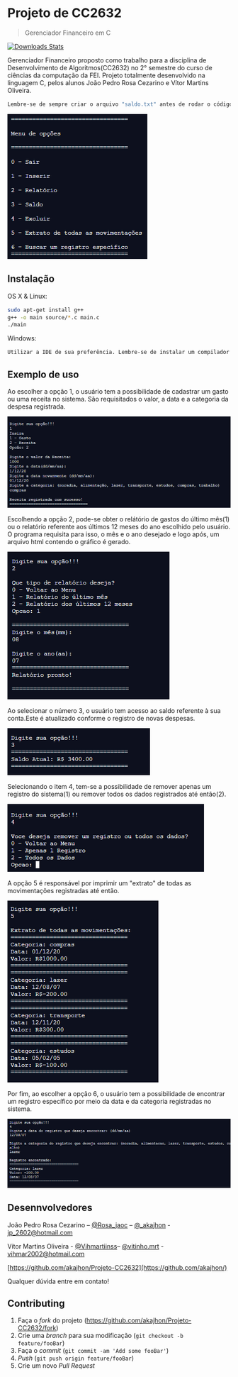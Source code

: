 # Projeto de CC2632 
> Gerenciador Financeiro em C

[![Downloads Stats][npm-downloads]][npm-url]

Gerenciador Financeiro proposto como trabalho para a disciplina de Desenvolvimento de Algoritmos(CC2632) no 2° semestre do curso de ciências da computação da FEI.
Projeto totalmente desenvolvido na linguagem C, pelos alunos João Pedro Rosa Cezarino e Vítor Martins Oliveira.

```sh
Lembre-se de sempre criar o arquivo "saldo.txt" antes de rodar o código principal!!!
```

![](./images/img1.png)

## Instalação

OS X & Linux:

```sh
sudo apt-get install g++
g++ -o main source/*.c main.c
./main
```

Windows:

```sh
Utilizar a IDE de sua preferência. Lembre-se de instalar um compilador da linguagem C( GCC, por exemplo)
```

## Exemplo de uso
Ao escolher a opção 1, o usuário tem a possibilidade de cadastrar um gasto ou uma receita no sistema. São requisitados o valor, a data e a categoria da despesa registrada.

![](./images/op1.png)

Escolhendo a opção 2, pode-se obter o relátório de gastos do último mês(1) ou o relatório referente aos últimos 12 meses do ano escolhido pelo usuário. O programa requisita para isso, o mês e o ano desejado e logo após, um arquivo html contendo o gráfico é gerado.

![](./images/op2.png)

Ao selecionar o número 3, o usuário tem acesso ao saldo referente à sua conta.Este é atualizado conforme o registro de novas despesas.

![](./images/op3.png)

Selecionando o item 4, tem-se a possibilidade de remover apenas um registro do sistema(1) ou remover todos os dados registrados até então(2).

![](./images/op4.png)

A opção 5 é responsável por imprimir um "extrato" de todas as movimentações registradas até então.

![](./images/op5.png)

Por fim, ao escolher a opção 6, o usuário tem a possibilidade de encontrar um registro específico por meio da data e da categoria registradas no sistema.

![](./images/op6.png)
## Desennvolvedores

João Pedro Rosa Cezarino – [@Rosa_jaoc](https://twitter.com/...) – [@_akajhon](https://instagram.com/...) - jp_2602@hotmail.com

Vítor Martins Oliveira - [@Vihmartiinss](https://twitter.com/...)– [@vitinho.mrt](https://instagram.com/...) - vihmar2002@hotmail.com

[https://github.com/akajhon/Projeto-CC2632](https://github.com/akajhon/)

Qualquer dúvida entre em contato!

## Contributing

1. Faça o _fork_ do projeto (<https://github.com/akajhon/Projeto-CC2632/fork>)
2. Crie uma _branch_ para sua modificação (`git checkout -b feature/fooBar`)
3. Faça o _commit_ (`git commit -am 'Add some fooBar'`)
4. _Push_ (`git push origin feature/fooBar`)
5. Crie um novo _Pull Request_

[npm-image]: https://img.shields.io/npm/v/datadog-metrics.svg?style=flat-square
[npm-url]: https://npmjs.org/package/datadog-metrics
[npm-downloads]: https://img.shields.io/npm/dm/datadog-metrics.svg?style=flat-square
[wiki]: https://github.com/akajhon/Projeto-CC2632
